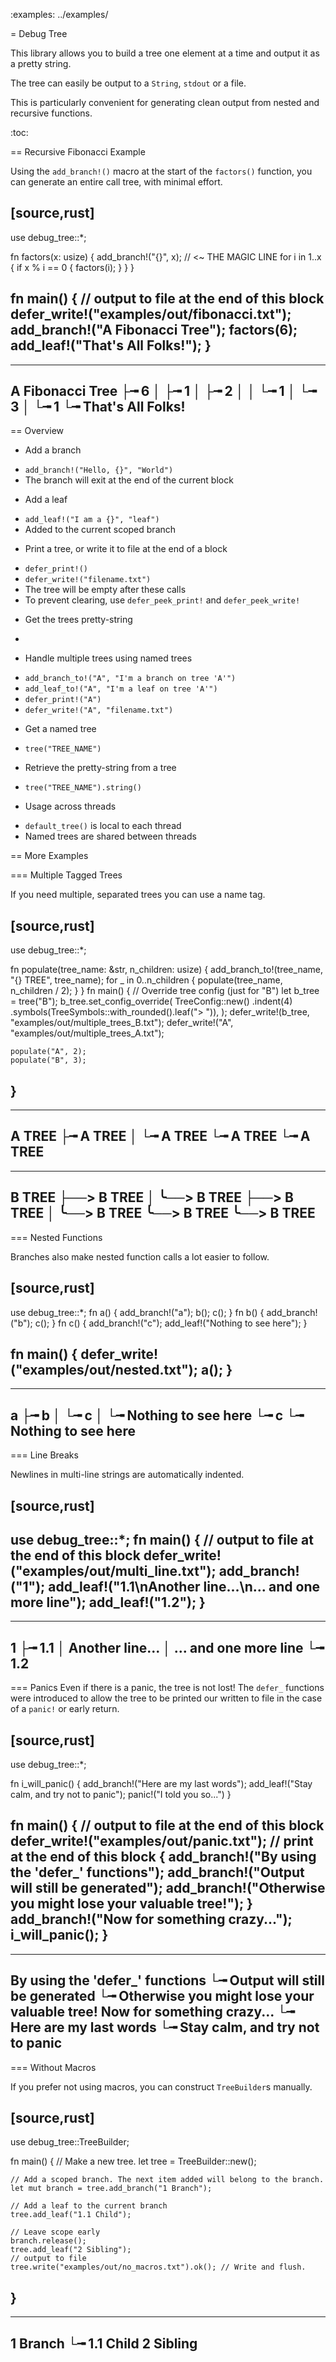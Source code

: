 :examples: ../examples/

= Debug Tree

This library allows you to build a tree one element at a time and output it as a pretty string.

The tree can easily be output to a `String`, `stdout` or a file.

This is particularly convenient for generating clean output from nested and recursive functions.


:toc:

== Recursive Fibonacci Example

Using the `add_branch!()` macro at the start of the `factors()` function, you can generate an entire call tree, with minimal effort.

[source,rust]
----
use debug_tree::*;

fn factors(x: usize) {
    add_branch!("{}", x); // <~ THE MAGIC LINE
    for i in 1..x {
        if x % i == 0 {
            factors(i);
        }
    }
}

fn main() {
    // output to file at the end of this block
    defer_write!("examples/out/fibonacci.txt");
    add_branch!("A Fibonacci Tree");
    factors(6);
    add_leaf!("That's All Folks!");
}
----

----
A Fibonacci Tree
├╼ 6
│ ├╼ 1
│ ├╼ 2
│ │ └╼ 1
│ └╼ 3
│   └╼ 1
└╼ That's All Folks!
----
== Overview

* Add a branch
- `add_branch!("Hello, {}", "World")`
- The branch will exit at the end of the current block

* Add a leaf
- `add_leaf!("I am a {}", "leaf")`
- Added to the current scoped branch

* Print a tree, or write it to file at the end of a block
- `defer_print!()`
- `defer_write!("filename.txt")`
- The tree will be empty after these calls
- To prevent clearing, use `defer_peek_print!` and `defer_peek_write!`

* Get the trees pretty-string
-

* Handle multiple trees using named trees
- `add_branch_to!("A", "I'm a branch on tree 'A'")`
- `add_leaf_to!("A", "I'm a leaf on tree 'A'")`
- `defer_print!("A")`
- `defer_write!("A", "filename.txt")`

* Get a named tree
- `tree("TREE_NAME")`

* Retrieve the pretty-string from a tree
- `tree("TREE_NAME").string()`


* Usage across threads
- `default_tree()` is local to each thread
- Named trees are shared between threads

== More Examples

=== Multiple Tagged Trees

If you need multiple, separated trees you can use a name tag.

[source,rust]
----
use debug_tree::*;

fn populate(tree_name: &str, n_children: usize) {
    add_branch_to!(tree_name, "{} TREE", tree_name);
    for _ in 0..n_children {
        populate(tree_name, n_children / 2);
    }
}
fn main() {
    // Override tree config (just for "B")
    let b_tree = tree("B");
    b_tree.set_config_override(
        TreeConfig::new()
            .indent(4)
            .symbols(TreeSymbols::with_rounded().leaf("> ")),
    );
    defer_write!(b_tree, "examples/out/multiple_trees_B.txt");
    defer_write!("A", "examples/out/multiple_trees_A.txt");

    populate("A", 2);
    populate("B", 3);
}
----
----
A TREE
├╼ A TREE
│ └╼ A TREE
└╼ A TREE
  └╼ A TREE
----
----
B TREE
├──> B TREE
│   ╰──> B TREE
├──> B TREE
│   ╰──> B TREE
╰──> B TREE
    ╰──> B TREE
----

=== Nested Functions

Branches also make nested function calls a lot easier to follow.

[source,rust]
----
use debug_tree::*;
fn a() {
    add_branch!("a");
    b();
    c();
}
fn b() {
    add_branch!("b");
    c();
}
fn c() {
    add_branch!("c");
    add_leaf!("Nothing to see here");
}

fn main() {
    defer_write!("examples/out/nested.txt");
    a();
}
----
----
a
├╼ b
│ └╼ c
│   └╼ Nothing to see here
└╼ c
  └╼ Nothing to see here
----

=== Line Breaks

Newlines in multi-line strings are automatically indented.

[source,rust]
----
use debug_tree::*;
fn main() {
    // output to file at the end of this block
    defer_write!("examples/out/multi_line.txt");
    add_branch!("1");
    add_leaf!("1.1\nAnother line...\n... and one more line");
    add_leaf!("1.2");
}
----
----
1
├╼ 1.1
│  Another line...
│  ... and one more line
└╼ 1.2
----

=== Panics
Even if there is a panic, the tree is not lost!
The `defer_` functions were introduced to allow the tree
to be printed our written to file in the case of a `panic!` or early return.

[source,rust]
----
use debug_tree::*;

fn i_will_panic() {
    add_branch!("Here are my last words");
    add_leaf!("Stay calm, and try not to panic");
    panic!("I told you so...")
}

fn main() {
    // output to file at the end of this block
    defer_write!("examples/out/panic.txt");
    // print at the end of this block
    {
        add_branch!("By using the 'defer_' functions");
        add_branch!("Output will still be generated");
        add_branch!("Otherwise you might lose your valuable tree!");
    }
    add_branch!("Now for something crazy...");
    i_will_panic();
}
----
----
By using the 'defer_' functions
└╼ Output will still be generated
  └╼ Otherwise you might lose your valuable tree!
Now for something crazy...
└╼ Here are my last words
  └╼ Stay calm, and try not to panic
----


=== Without Macros

If you prefer not using macros, you can construct `TreeBuilder`s manually.

[source,rust]
----
use debug_tree::TreeBuilder;

fn main() {
    // Make a new tree.
    let tree = TreeBuilder::new();

    // Add a scoped branch. The next item added will belong to the branch.
    let mut branch = tree.add_branch("1 Branch");

    // Add a leaf to the current branch
    tree.add_leaf("1.1 Child");

    // Leave scope early
    branch.release();
    tree.add_leaf("2 Sibling");
    // output to file
    tree.write("examples/out/no_macros.txt").ok(); // Write and flush.
}
----
----
1 Branch
└╼ 1.1 Child
2 Sibling
----